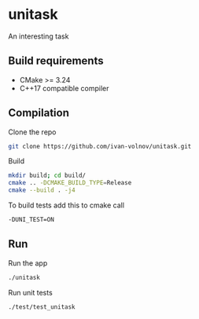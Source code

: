 # unitask

An interesting task

## Build requirements

- CMake >= 3.24
- C++17 compatible compiler

## Compilation

Clone the repo

```bash
git clone https://github.com/ivan-volnov/unitask.git
```

Build

```bash
mkdir build; cd build/
cmake .. -DCMAKE_BUILD_TYPE=Release
cmake --build . -j4
```

To build tests add this to cmake call

```bash
-DUNI_TEST=ON
```

## Run

Run the app

```bash
./unitask
```

Run unit tests

```bash
./test/test_unitask
```
